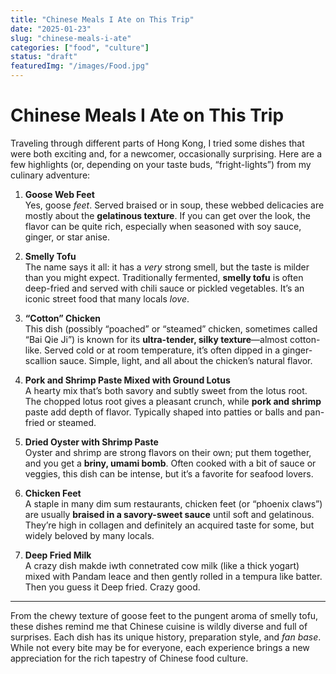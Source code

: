 ```yaml
---
title: "Chinese Meals I Ate on This Trip"
date: "2025-01-23"
slug: "chinese-meals-i-ate"
categories: ["food", "culture"]
status: "draft"
featuredImg: "/images/Food.jpg"
---
```


# Chinese Meals I Ate on This Trip

Traveling through different parts of Hong Kong, I tried some dishes that were both exciting and, for a newcomer, occasionally surprising. Here are a few highlights (or, depending on your taste buds, “fright-lights”) from my culinary adventure:

1. **Goose Web Feet**  
   Yes, goose *feet*. Served braised or in soup, these webbed delicacies are mostly about the **gelatinous texture**. If you can get over the look, the flavor can be quite rich, especially when seasoned with soy sauce, ginger, or star anise.

2. **Smelly Tofu**  
   The name says it all: it has a *very* strong smell, but the taste is milder than you might expect. Traditionally fermented, **smelly tofu** is often deep-fried and served with chili sauce or pickled vegetables. It’s an iconic street food that many locals *love*.

3. **“Cotton” Chicken**  
   This dish (possibly “poached” or “steamed” chicken, sometimes called “Bai Qie Ji”) is known for its **ultra-tender, silky texture**—almost cotton-like. Served cold or at room temperature, it’s often dipped in a ginger-scallion sauce. Simple, light, and all about the chicken’s natural flavor.

4. **Pork and Shrimp Paste Mixed with Ground Lotus**  
   A hearty mix that’s both savory and subtly sweet from the lotus root. The chopped lotus root gives a pleasant crunch, while **pork and shrimp** paste add depth of flavor. Typically shaped into patties or balls and pan-fried or steamed.

5. **Dried Oyster with Shrimp Paste**  
   Oyster and shrimp are strong flavors on their own; put them together, and you get a **briny, umami bomb**. Often cooked with a bit of sauce or veggies, this dish can be intense, but it’s a favorite for seafood lovers.

6. **Chicken Feet**  
   A staple in many dim sum restaurants, chicken feet (or “phoenix claws”) are usually **braised in a savory-sweet sauce** until soft and gelatinous. They’re high in collagen and definitely an acquired taste for some, but widely beloved by many locals.

7. **Deep Fried Milk**  
   A crazy dish makde iwth connetrated cow milk (like a thick yogart) mixed with Pandam leace and then gently rolled in a tempura like batter.  Then you guess it Deep fried.  Crazy good.


---

From the chewy texture of goose feet to the pungent aroma of smelly tofu, these dishes remind me that Chinese cuisine is wildly diverse and full of surprises. Each dish has its unique history, preparation style, and *fan base*. While not every bite may be for everyone, each experience brings a new appreciation for the rich tapestry of Chinese food culture.